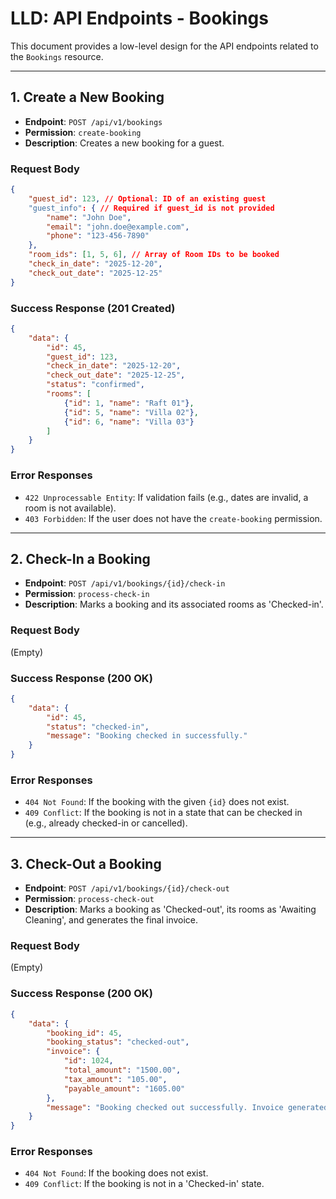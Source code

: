 # LLD: API Endpoints - Bookings

This document provides a low-level design for the API endpoints related to the `Bookings` resource.

---

## 1. Create a New Booking

-   **Endpoint**: `POST /api/v1/bookings`
-   **Permission**: `create-booking`
-   **Description**: Creates a new booking for a guest.

### Request Body

```json
{
    "guest_id": 123, // Optional: ID of an existing guest
    "guest_info": { // Required if guest_id is not provided
        "name": "John Doe",
        "email": "john.doe@example.com",
        "phone": "123-456-7890"
    },
    "room_ids": [1, 5, 6], // Array of Room IDs to be booked
    "check_in_date": "2025-12-20",
    "check_out_date": "2025-12-25"
}
```

### Success Response (201 Created)

```json
{
    "data": {
        "id": 45,
        "guest_id": 123,
        "check_in_date": "2025-12-20",
        "check_out_date": "2025-12-25",
        "status": "confirmed",
        "rooms": [
            {"id": 1, "name": "Raft 01"},
            {"id": 5, "name": "Villa 02"},
            {"id": 6, "name": "Villa 03"}
        ]
    }
}
```

### Error Responses
-   `422 Unprocessable Entity`: If validation fails (e.g., dates are invalid, a room is not available).
-   `403 Forbidden`: If the user does not have the `create-booking` permission.

---

## 2. Check-In a Booking

-   **Endpoint**: `POST /api/v1/bookings/{id}/check-in`
-   **Permission**: `process-check-in`
-   **Description**: Marks a booking and its associated rooms as 'Checked-in'.

### Request Body
(Empty)

### Success Response (200 OK)

```json
{
    "data": {
        "id": 45,
        "status": "checked-in",
        "message": "Booking checked in successfully."
    }
}
```

### Error Responses
-   `404 Not Found`: If the booking with the given `{id}` does not exist.
-   `409 Conflict`: If the booking is not in a state that can be checked in (e.g., already checked-in or cancelled).

---

## 3. Check-Out a Booking

-   **Endpoint**: `POST /api/v1/bookings/{id}/check-out`
-   **Permission**: `process-check-out`
-   **Description**: Marks a booking as 'Checked-out', its rooms as 'Awaiting Cleaning', and generates the final invoice.

### Request Body
(Empty)

### Success Response (200 OK)

```json
{
    "data": {
        "booking_id": 45,
        "booking_status": "checked-out",
        "invoice": {
            "id": 1024,
            "total_amount": "1500.00",
            "tax_amount": "105.00",
            "payable_amount": "1605.00"
        },
        "message": "Booking checked out successfully. Invoice generated."
    }
}
```

### Error Responses
-   `404 Not Found`: If the booking does not exist.
-   `409 Conflict`: If the booking is not in a 'Checked-in' state.
